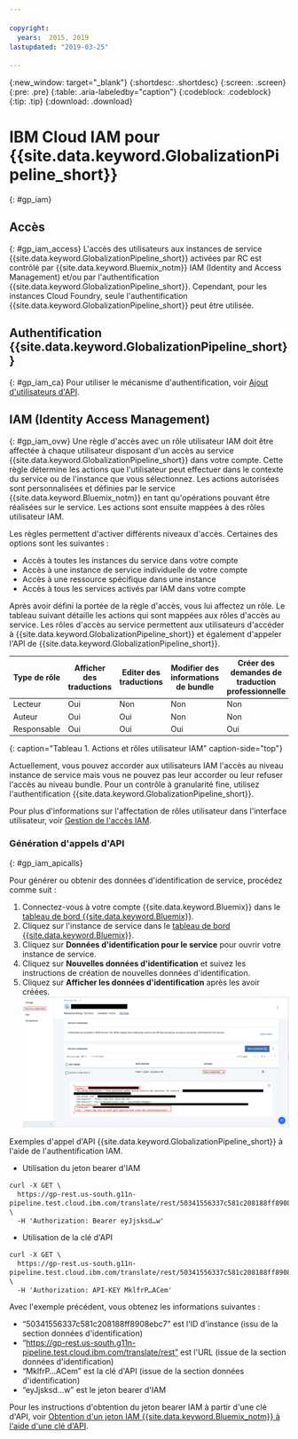 ```yaml
---

copyright:
  years:  2015, 2019
lastupdated: "2019-03-25"

---
```


{:new_window: target="_blank"}
{:shortdesc: .shortdesc}
{:screen: .screen}
{:pre: .pre}
{:table: .aria-labeledby="caption"}
{:codeblock: .codeblock}
{:tip: .tip}
{:download: .download}


# IBM Cloud IAM pour {{site.data.keyword.GlobalizationPipeline_short}}
{: #gp_iam}

## Accès
{: #gp_iam_access}
L'accès des utilisateurs aux instances de service {{site.data.keyword.GlobalizationPipeline_short}} activées par RC est contrôlé par {{site.data.keyword.Bluemix_notm}} IAM (Identity and Access Management) et/ou par l'authentification {{site.data.keyword.GlobalizationPipeline_short}}. Cependant, pour les instances Cloud Foundry, seule l'authentification {{site.data.keyword.GlobalizationPipeline_short}} peut être utilisée.

## Authentification {{site.data.keyword.GlobalizationPipeline_short}}
{: #gp_iam_ca}
Pour utiliser le mécanisme d'authentification, voir [Ajout d'utilisateurs d'API](/docs/services/GlobalizationPipeline/managetranslations.html#adduser).


## IAM (Identity Access Management)
{: #gp_iam_ovw}
Une règle d'accès avec un rôle utilisateur IAM doit être affectée à chaque utilisateur disposant d'un accès au service {{site.data.keyword.GlobalizationPipeline_short}} dans votre compte. Cette règle détermine les actions que l'utilisateur peut effectuer dans le contexte du service ou de l'instance que vous sélectionnez.
Les actions autorisées sont personnalisées et définies par le service {{site.data.keyword.Bluemix_notm}} en tant qu'opérations pouvant être réalisées sur le service. Les actions sont ensuite mappées à des rôles utilisateur IAM.

Les règles permettent d'activer différents niveaux d'accès. Certaines des options sont les suivantes :

* Accès à toutes les instances du service dans votre compte
* Accès à une instance de service individuelle de votre compte
* Accès à une ressource spécifique dans une instance
* Accès à tous les services activés par IAM dans votre compte

Après avoir défini la portée de la règle d'accès, vous lui affectez un rôle. Le tableau suivant détaille les actions qui sont mappées aux rôles d'accès au service. Les rôles d'accès au service permettent aux utilisateurs d'accéder à {{site.data.keyword.GlobalizationPipeline_short}} et également d'appeler l'API de {{site.data.keyword.GlobalizationPipeline_short}}.

| **Type de rôle** | **Afficher des traductions** | **Editer des traductions** | **Modifier des informations de bundle** | **Créer des demandes de traduction professionnelle** | **Afficher des demandes de traduction professionnelle** |
|---------------|-----------------------|-----------------------|-------------------------------|----------------------------------------------|--------------------------------------------|
| Lecteur        | Oui | Non | Non | Non | Non |
| Auteur        | Oui | Oui | Non | Non | Oui |
| Responsable       | Oui | Oui | Oui | Oui | Oui |
{: caption="Tableau 1. Actions et rôles utilisateur IAM" caption-side="top"}

Actuellement, vous pouvez accorder aux utilisateurs IAM l'accès au niveau instance de service mais vous ne pouvez pas leur accorder ou leur refuser l'accès au niveau bundle. Pour un contrôle à granularité fine, utilisez l'authentification {{site.data.keyword.GlobalizationPipeline_short}}.

Pour plus d'informations sur l'affectation de rôles utilisateur dans l'interface utilisateur, voir [Gestion de l'accès IAM](/docs/iam/iammanidaccser.html#iammanidaccser).

### Génération d'appels d'API
{: #gp_iam_apicalls}

Pour générer ou obtenir des données d'identification de service, procédez comme suit :
1. Connectez-vous à votre compte {{site.data.keyword.Bluemix}} dans le [tableau de bord {{site.data.keyword.Bluemix}}](https://cloud.ibm.com/).
2. Cliquez sur l'instance de service dans le [tableau de bord {{site.data.keyword.Bluemix}}](https://cloud.ibm.com/).
3. Cliquez sur **Données d'identification pour le service** pour ouvrir votre instance de service. 
4. Cliquez sur **Nouvelles données d'identification** et suivez les instructions de création de nouvelles données d'identification.
5. Cliquez sur **Afficher les données d'identification** après les avoir créées.
![Le capture d'écran affiche les informations relatives à un exemple de clé d'API](images/gp_iam_apicalls.gif)

Exemples d'appel d'API {{site.data.keyword.GlobalizationPipeline_short}} à l'aide de l'authentification IAM.

* Utilisation du jeton bearer d'IAM
```
curl -X GET \
  https://gp-rest.us-south.g11n-pipeline.test.cloud.ibm.com/translate/rest/50341556337c581c208188ff8908ebc7/v2/bundles \
  -H 'Authorization: Bearer eyJjsksd…w'
```

* Utilisation de la clé d'API
```
curl -X GET \
  https://gp-rest.us-south.g11n-pipeline.test.cloud.ibm.com/translate/rest/50341556337c581c208188ff8908ebc7/v2/bundles \
  -H 'Authorization: API-KEY MklfrP…ACem'
```
Avec l'exemple précédent, vous obtenez les informations suivantes :
* “50341556337c581c208188ff8908ebc7” est l'ID d'instance (issu de la section données d'identification)
* “https://gp-rest.us-south.g11n-pipeline.test.cloud.ibm.com/translate/rest” est l'URL (issue de la section données d'identification)
* “MklfrP…ACem” est la clé d'API (issue de la section données d'identification)
* “eyJjsksd…w” est le jeton bearer d'IAM

Pour les instructions d'obtention du jeton bearer IAM à partir d'une clé d'API, voir [Obtention d'un jeton IAM {{site.data.keyword.Bluemix_notm}} à l'aide d'une clé d'API](/docs/iam?topic=iam-iamtoken_from_apikey#iamtoken_from_apikey).
